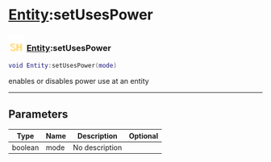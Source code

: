# [Entity](../entity/README.md):setUsesPower

### <img src="../../.gitbook/assets/shared.png" width="32" height="32" /> [Entity](../entity/README.md):setUsesPower

```lua
void Entity:setUsesPower(mode)
```

enables or disables power use at an entity<br>

-----------------
## Parameters

| Type   | Name | Description | Optional |
| ------ | ---- | ----------- | -------: |
| boolean | mode | No description |  |
